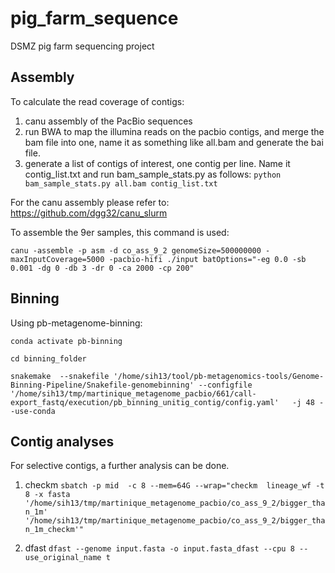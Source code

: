 
# pig_farm_sequence
DSMZ pig farm sequencing project

## Assembly
To calculate the read coverage of contigs:

 1. canu assembly of the PacBio sequences
 2. run BWA to map the illumina reads on the pacbio contigs, and merge the bam file into one, name it as something like all.bam and generate the bai file.
 3. generate a list of contigs of interest, one contig per line. Name it contig_list.txt and run bam_sample_stats.py as follows:
`python bam_sample_stats.py all.bam contig_list.txt`

For the canu assembly please refer to:
 https://github.com/dgg32/canu_slurm
 
To assemble the 9er samples, this command is used:

`canu -assemble -p asm -d co_ass_9_2 genomeSize=500000000 -maxInputCoverage=5000 -pacbio-hifi ./input batOptions="-eg 0.0 -sb 0.001 -dg 0 -db 3 -dr 0 -ca 2000 -cp 200"`

## Binning
Using pb-metagenome-binning:

`conda activate pb-binning`

`cd binning_folder`

`snakemake  --snakefile '/home/sih13/tool/pb-metagenomics-tools/Genome-Binning-Pipeline/Snakefile-genomebinning' --configfile '/home/sih13/tmp/martinique_metagenome_pacbio/661/call-export_fastq/execution/pb_binning_unitig_contig/config.yaml'   -j 48 --use-conda`

## Contig analyses
For selective contigs, a further analysis can be done.

1. checkm
`sbatch -p mid  -c 8 --mem=64G --wrap="checkm  lineage_wf -t 8 -x fasta '/home/sih13/tmp/martinique_metagenome_pacbio/co_ass_9_2/bigger_than_1m' '/home/sih13/tmp/martinique_metagenome_pacbio/co_ass_9_2/bigger_than_1m_checkm'"`

2. dfast
`dfast --genome input.fasta -o input.fasta_dfast --cpu 8 --use_original_name t`
